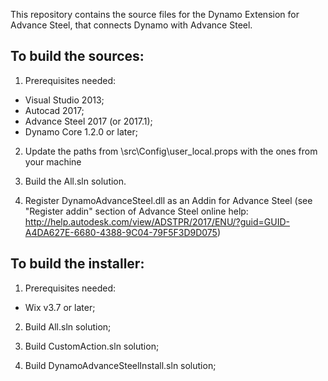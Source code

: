 
This repository contains the source files for the Dynamo Extension for Advance Steel, that connects Dynamo with Advance Steel.

To build the sources:
------

1. Prerequisites needed:
- Visual Studio 2013;
- Autocad 2017;
- Advance Steel 2017 (or 2017.1);
- Dynamo Core 1.2.0 or later;

2. Update the paths from \src\Config\user_local.props with the ones from your machine

3. Build the All.sln solution.

4. Register DynamoAdvanceSteel.dll as an Addin for Advance Steel (see "Register addin" section of Advance Steel online help: http://help.autodesk.com/view/ADSTPR/2017/ENU/?guid=GUID-A4DA627E-6680-4388-9C04-79F5F3D9D075)


To build the installer:
------

1. Prerequisites needed:
- Wix v3.7 or later;

2. Build All.sln solution;

3. Build CustomAction.sln solution;

4. Build DynamoAdvanceSteelInstall.sln solution;
